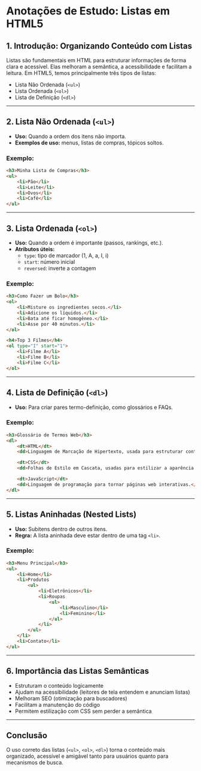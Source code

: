 
# Anotações de Estudo: Listas em HTML5

## 1. Introdução: Organizando Conteúdo com Listas

Listas são fundamentais em HTML para estruturar informações de forma clara e acessível. Elas melhoram a semântica, a acessibilidade e facilitam a leitura. Em HTML5, temos principalmente três tipos de listas:

- Lista Não Ordenada (`<ul>`)
- Lista Ordenada (`<ol>`)
- Lista de Definição (`<dl>`)

---

## 2. Lista Não Ordenada (`<ul>`)

- **Uso:** Quando a ordem dos itens não importa.
- **Exemplos de uso:** menus, listas de compras, tópicos soltos.

### Exemplo:

```html
<h3>Minha Lista de Compras</h3>
<ul>
    <li>Pão</li>
    <li>Leite</li>
    <li>Ovos</li>
    <li>Café</li>
</ul>
```

---

## 3. Lista Ordenada (`<ol>`)

- **Uso:** Quando a ordem é importante (passos, rankings, etc.).
- **Atributos úteis:**
  - `type`: tipo de marcador (1, A, a, I, i)
  - `start`: número inicial
  - `reversed`: inverte a contagem

### Exemplo:

```html
<h3>Como Fazer um Bolo</h3>
<ol>
    <li>Misture os ingredientes secos.</li>
    <li>Adicione os líquidos.</li>
    <li>Bata até ficar homogêneo.</li>
    <li>Asse por 40 minutos.</li>
</ol>
```

```html
<h4>Top 3 Filmes</h4>
<ol type="I" start="1">
    <li>Filme A</li>
    <li>Filme B</li>
    <li>Filme C</li>
</ol>
```

---

## 4. Lista de Definição (`<dl>`)

- **Uso:** Para criar pares termo-definição, como glossários e FAQs.

### Exemplo:

```html
<h3>Glossário de Termos Web</h3>
<dl>
    <dt>HTML</dt>
    <dd>Linguagem de Marcação de Hipertexto, usada para estruturar conteúdo na web.</dd>

    <dt>CSS</dt>
    <dd>Folhas de Estilo em Cascata, usadas para estilizar a aparência de documentos web.</dd>

    <dt>JavaScript</dt>
    <dd>Linguagem de programação para tornar páginas web interativas.</dd>
</dl>
```

---

## 5. Listas Aninhadas (Nested Lists)

- **Uso:** Subitens dentro de outros itens.
- **Regra:** A lista aninhada deve estar dentro de uma tag `<li>`.

### Exemplo:

```html
<h3>Menu Principal</h3>
<ul>
    <li>Home</li>
    <li>Produtos
        <ul>
            <li>Eletrônicos</li>
            <li>Roupas
                <ul>
                    <li>Masculino</li>
                    <li>Feminino</li>
                </ul>
            </li>
        </ul>
    </li>
    <li>Contato</li>
</ul>
```

---

## 6. Importância das Listas Semânticas

- Estruturam o conteúdo logicamente
- Ajudam na acessibilidade (leitores de tela entendem e anunciam listas)
- Melhoram SEO (otimização para buscadores)
- Facilitam a manutenção do código
- Permitem estilização com CSS sem perder a semântica

---

## Conclusão

O uso correto das listas (`<ul>`, `<ol>`, `<dl>`) torna o conteúdo mais organizado, acessível e amigável tanto para usuários quanto para mecanismos de busca.
